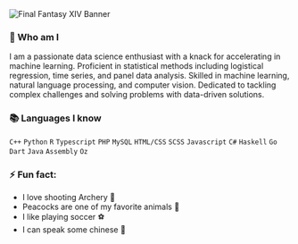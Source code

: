 <img src="https://www.videogamesblogger.com/wp-content/uploads/2009/06/final-fantasy-xiv-online-wallpaper.jpg" alt="Final Fantasy XIV Banner"/>

### 🔎 Who am I
I am a passionate data science enthusiast with a knack for accelerating in machine learning. Proficient in statistical methods including logistical regression, time series, and panel data analysis. Skilled in machine learning, natural language processing, and computer vision. Dedicated to tackling complex challenges and solving problems with data-driven solutions.

### 📚 Languages I know
`C++` `Python` `R` `Typescript` `PHP` `MySQL` `HTML/CSS` `SCSS` `Javascript`  `C#` `Haskell` `Go` `Dart` `Java` `Assembly` `Oz`

### ⚡ Fun fact:
- I love shooting Archery 🏹
- Peacocks are one of my favorite animals 🦚
- I like playing soccer ⚽
- I can speak some chinese 💬

<!--
**BaiKongQue/BaiKongQue** is a ✨ _special_ ✨ repository because its `README.md` (this file) appears on your GitHub profile.

Here are some ideas to get you started:

- 🔭 I’m currently working on ...
- 🌱 I’m currently learning ...
- 👯 I’m looking to collaborate on ...
- 🤔 I’m looking for help with ...
- 💬 Ask me about ...
- 📫 How to reach me: ...
- 😄 Pronouns: ...
- ⚡ Fun fact: ...
-->
